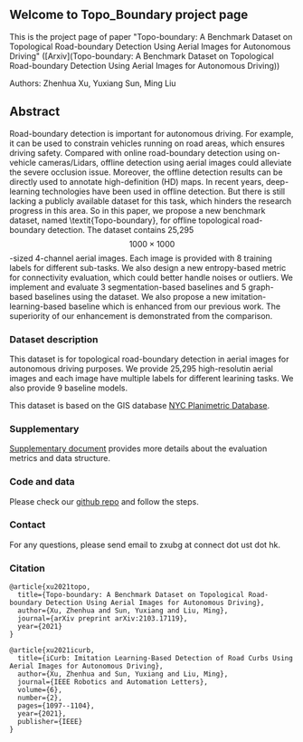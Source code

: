 ## Welcome to Topo_Boundary project page

This is the project page of paper "Topo-boundary: A Benchmark Dataset on Topological Road-boundary Detection Using Aerial Images for Autonomous Driving" ([Arxiv](Topo-boundary: A Benchmark Dataset on Topological Road-boundary Detection Using Aerial Images for Autonomous Driving))

Authors: Zhenhua Xu, Yuxiang Sun, Ming Liu

## Abstract 
Road-boundary detection is important for autonomous driving. For example, it can be used to constrain vehicles running on road areas, which ensures driving safety. Compared with online road-boundary detection using on-vehicle cameras/Lidars, offline detection using aerial images could alleviate the severe occlusion issue. Moreover, the offline detection results can be directly used to annotate high-definition (HD) maps. In recent years, deep-learning technologies have been used in offline detection. But there is still lacking a publicly available dataset for this task, which hinders the research progress in this area. So in this paper, we propose a new benchmark dataset, named \textit{Topo-boundary}, for offline topological road-boundary detection. The dataset contains 25,295 $$ 1000\times1000 $$-sized 4-channel aerial images. Each image is provided with 8 training labels for different sub-tasks. We also design a new entropy-based metric for connectivity evaluation, which could better handle noises or outliers. We implement and evaluate 3 segmentation-based baselines and 5 graph-based baselines using the dataset. We also propose a new imitation-learning-based baseline which is enhanced from our previous work. The superiority of our enhancement is demonstrated from the comparison.

### Dataset description

This dataset is for topological road-boundary detection in aerial images for autonomous driving purposes. We provide 25,295 high-resolutin aerial images and each image have multiple labels for different learining tasks. We also provide 9 baseline models.

This dataset is based on the GIS database [NYC Planimetric Database](https://github.com/CityOfNewYork/nyc-planimetrics/blob/master/Capture_Rules.md).

### Supplementary
[Supplementary document](https://github.com/TonyXuQAQ/Topo-boundary/blob/master/dataset/topoboundary_supplementary.pdf) provides more details about the evaluation metrics and data structure.

### Code and data
Please check our [github repo](https://github.com/TonyXuQAQ/Topo-boundary) and follow the steps.


### Contact
For any questions, please send email to zxubg at connect dot ust dot hk.

### Citation
```
@article{xu2021topo,
  title={Topo-boundary: A Benchmark Dataset on Topological Road-boundary Detection Using Aerial Images for Autonomous Driving},
  author={Xu, Zhenhua and Sun, Yuxiang and Liu, Ming},
  journal={arXiv preprint arXiv:2103.17119},
  year={2021}
}

@article{xu2021icurb,
  title={iCurb: Imitation Learning-Based Detection of Road Curbs Using Aerial Images for Autonomous Driving},
  author={Xu, Zhenhua and Sun, Yuxiang and Liu, Ming},
  journal={IEEE Robotics and Automation Letters},
  volume={6},
  number={2},
  pages={1097--1104},
  year={2021},
  publisher={IEEE}
}
```
